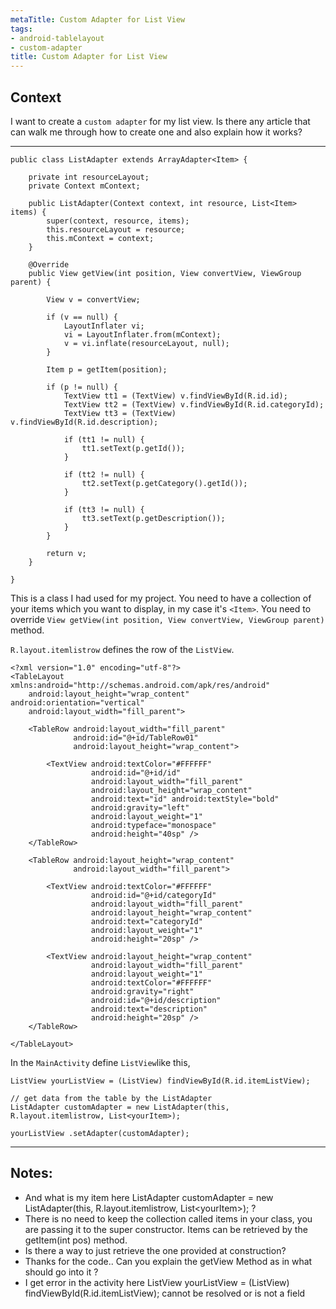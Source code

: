 ```yaml
---
metaTitle: Custom Adapter for List View
tags:
- android-tablelayout
- custom-adapter
title: Custom Adapter for List View
---
```


## Context

I want to create a `custom adapter` for my list view. Is there any article that can walk me through how to create one and also explain how it works?



---


```
public class ListAdapter extends ArrayAdapter<Item> {

    private int resourceLayout;
    private Context mContext;

    public ListAdapter(Context context, int resource, List<Item> items) {
        super(context, resource, items);
        this.resourceLayout = resource;
        this.mContext = context;
    }

    @Override
    public View getView(int position, View convertView, ViewGroup parent) {

        View v = convertView;

        if (v == null) {
            LayoutInflater vi;
            vi = LayoutInflater.from(mContext);
            v = vi.inflate(resourceLayout, null);
        }

        Item p = getItem(position);

        if (p != null) {
            TextView tt1 = (TextView) v.findViewById(R.id.id);
            TextView tt2 = (TextView) v.findViewById(R.id.categoryId);
            TextView tt3 = (TextView) v.findViewById(R.id.description);

            if (tt1 != null) {
                tt1.setText(p.getId());
            }

            if (tt2 != null) {
                tt2.setText(p.getCategory().getId());
            }

            if (tt3 != null) {
                tt3.setText(p.getDescription());
            }
        }

        return v;
    }

}

```

This is a class I had used for my project. You need to have a collection of your items which you want to display, in my case it's `<Item>`. You need to override `View getView(int position, View convertView, ViewGroup parent)` method.


`R.layout.itemlistrow` defines the row of the `ListView`.



```
<?xml version="1.0" encoding="utf-8"?>
<TableLayout xmlns:android="http://schemas.android.com/apk/res/android"
    android:layout_height="wrap_content" android:orientation="vertical"
    android:layout_width="fill_parent">

    <TableRow android:layout_width="fill_parent"
              android:id="@+id/TableRow01"
              android:layout_height="wrap_content">

        <TextView android:textColor="#FFFFFF"
                  android:id="@+id/id"
                  android:layout_width="fill_parent"
                  android:layout_height="wrap_content"
                  android:text="id" android:textStyle="bold" 
                  android:gravity="left"
                  android:layout_weight="1" 
                  android:typeface="monospace"
                  android:height="40sp" />
    </TableRow>

    <TableRow android:layout_height="wrap_content"
              android:layout_width="fill_parent">

        <TextView android:textColor="#FFFFFF" 
                  android:id="@+id/categoryId"
                  android:layout_width="fill_parent"
                  android:layout_height="wrap_content"
                  android:text="categoryId" 
                  android:layout_weight="1" 
                  android:height="20sp" />

        <TextView android:layout_height="wrap_content"
                  android:layout_width="fill_parent" 
                  android:layout_weight="1"
                  android:textColor="#FFFFFF"
                  android:gravity="right"
                  android:id="@+id/description"
                  android:text="description" 
                  android:height="20sp" />
    </TableRow>

</TableLayout>

```

In the `MainActivity` define `ListView`like this, 



```
ListView yourListView = (ListView) findViewById(R.id.itemListView);

// get data from the table by the ListAdapter
ListAdapter customAdapter = new ListAdapter(this, R.layout.itemlistrow, List<yourItem>);

yourListView .setAdapter(customAdapter);

```


---

## Notes:

- And what is my item here ListAdapter customAdapter = new ListAdapter(this, R.layout.itemlistrow, List&lt;yourItem&gt;); ?
- There is no need to keep the collection called items in your class, you are passing it to the super constructor. Items can be retrieved by the getItem(int pos) method.
- Is there a way to just retrieve the one provided at construction?
- Thanks for the code.. Can you explain the getView Method as in what should go into it ?
- I get error in the activity here ListView yourListView = (ListView) findViewById(R.id.itemListView); cannot be resolved or is not a field
